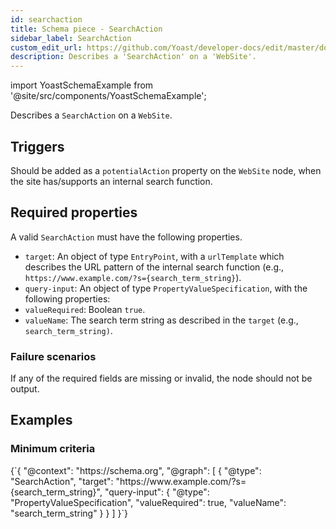 ```yaml
---
id: searchaction
title: Schema piece - SearchAction
sidebar_label: SearchAction
custom_edit_url: https://github.com/Yoast/developer-docs/edit/master/docs/features/schema/pieces/searchaction.md
description: Describes a 'SearchAction' on a 'WebSite'.
---
```

import YoastSchemaExample from '@site/src/components/YoastSchemaExample';

Describes a `SearchAction` on a `WebSite`.

## Triggers
Should be added as a `potentialAction` property on the `WebSite` node, when the site has/supports an internal search function.

## Required properties
A valid `SearchAction` must have the following properties.

* `target`: An object of type `EntryPoint`, with a `urlTemplate` which describes the URL pattern of the internal search function (e.g., `https://www.example.com/?s={search_term_string}`).
* `query-input`: An object of type `PropertyValueSpecification`, with the following properties:
 * `valueRequired`: Boolean `true`.
 * `valueName`: The search term string as described in the `target` (e.g., `search_term_string)`.

### Failure scenarios
If any of the required fields are missing or invalid, the node should not be output.

## Examples

### Minimum criteria

<YoastSchemaExample>
{`{
      "@context": "https://schema.org",
      "@graph": [
          {
              "@type": "SearchAction",
              "target": "https://www.example.com/?s={search_term_string}",
              "query-input": {
                  "@type": "PropertyValueSpecification",
                  "valueRequired": true,
                  "valueName": "search_term_string"
              }
          }
      ]
  }`}
</YoastSchemaExample>
